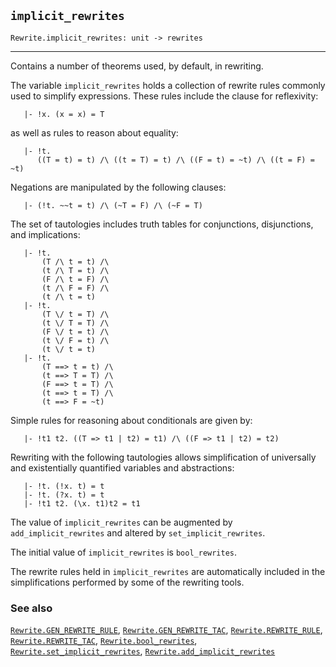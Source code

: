 ## `implicit_rewrites`

``` hol4
Rewrite.implicit_rewrites: unit -> rewrites
```

------------------------------------------------------------------------

Contains a number of theorems used, by default, in rewriting.

The variable `implicit_rewrites` holds a collection of rewrite rules
commonly used to simplify expressions. These rules include the clause
for reflexivity:

``` hol4
   |- !x. (x = x) = T
```

as well as rules to reason about equality:

``` hol4
   |- !t.
      ((T = t) = t) /\ ((t = T) = t) /\ ((F = t) = ~t) /\ ((t = F) = ~t)
```

Negations are manipulated by the following clauses:

``` hol4
   |- (!t. ~~t = t) /\ (~T = F) /\ (~F = T)
```

The set of tautologies includes truth tables for conjunctions,
disjunctions, and implications:

``` hol4
   |- !t.
       (T /\ t = t) /\
       (t /\ T = t) /\
       (F /\ t = F) /\
       (t /\ F = F) /\
       (t /\ t = t)
   |- !t.
       (T \/ t = T) /\
       (t \/ T = T) /\
       (F \/ t = t) /\
       (t \/ F = t) /\
       (t \/ t = t)
   |- !t.
       (T ==> t = t) /\
       (t ==> T = T) /\
       (F ==> t = T) /\
       (t ==> t = T) /\
       (t ==> F = ~t)
```

Simple rules for reasoning about conditionals are given by:

``` hol4
   |- !t1 t2. ((T => t1 | t2) = t1) /\ ((F => t1 | t2) = t2)
```

Rewriting with the following tautologies allows simplification of
universally and existentially quantified variables and abstractions:

``` hol4
   |- !t. (!x. t) = t
   |- !t. (?x. t) = t
   |- !t1 t2. (\x. t1)t2 = t1
```

The value of `implicit_rewrites` can be augmented by
`add_implicit_rewrites` and altered by `set_implicit_rewrites`.

The initial value of `implicit_rewrites` is `bool_rewrites`.

The rewrite rules held in `implicit_rewrites` are automatically included
in the simplifications performed by some of the rewriting tools.

### See also

[`Rewrite.GEN_REWRITE_RULE`](#Rewrite.GEN_REWRITE_RULE),
[`Rewrite.GEN_REWRITE_TAC`](#Rewrite.GEN_REWRITE_TAC),
[`Rewrite.REWRITE_RULE`](#Rewrite.REWRITE_RULE),
[`Rewrite.REWRITE_TAC`](#Rewrite.REWRITE_TAC),
[`Rewrite.bool_rewrites`](#Rewrite.bool_rewrites),
[`Rewrite.set_implicit_rewrites`](#Rewrite.set_implicit_rewrites),
[`Rewrite.add_implicit_rewrites`](#Rewrite.add_implicit_rewrites)
